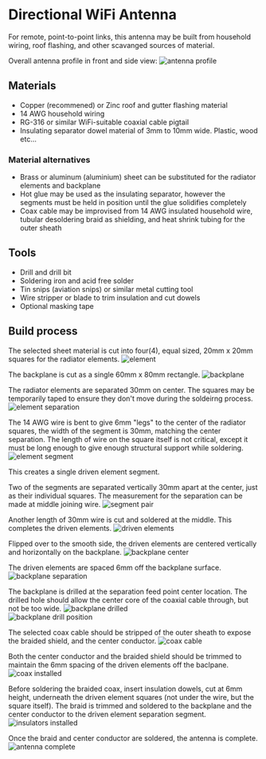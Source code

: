 # Directional WiFi Antenna
For remote, point-to-point links, this antenna may be built from household wiring, roof flashing, and other scavanged sources of material.

Overall antenna profile in front and side view:
![antenna profile](https://raw.githubusercontent.com/cypnk/Cabin-Life/master/Directional%20Wifi%20Antenna/antenna_profile.png)

## Materials
* Copper (recommened) or Zinc roof and gutter flashing material
* 14 AWG household wiring
* RG-316 or similar WiFi-suitable coaxial cable pigtail
* Insulating separator dowel material of 3mm to 10mm wide. Plastic, wood etc...

### Material alternatives 
* Brass or aluminum (aluminium) sheet can be substituted for the radiator elements and backplane
* Hot glue may be used as the insulating separator, however the segments must be held in position until the glue solidifies completely
* Coax cable may be improvised from 14 AWG insulated household wire, tubular desoldering braid as shielding, and heat shrink tubing for the outer sheath

## Tools
* Drill and drill bit
* Soldering iron and acid free solder
* Tin snips (aviation snips) or similar metal cutting tool
* Wire stripper or blade to trim insulation and cut dowels
* Optional masking tape

## Build process

The selected sheet material is cut into four(4), equal sized, 20mm x 20mm squares for the radiator elements.
![element](https://raw.githubusercontent.com/cypnk/Cabin-Life/master/Directional%20Wifi%20Antenna/element.png)

The backplane is cut as a single 60mm x 80mm rectangle.
![backplane](https://raw.githubusercontent.com/cypnk/Cabin-Life/master/Directional%20Wifi%20Antenna/backplane.png)

The radiator elements are separated 30mm on center. The squares may be temporarily taped to ensure they don't move during the soldeirng process.
![element separation](https://raw.githubusercontent.com/cypnk/Cabin-Life/master/Directional%20Wifi%20Antenna/element_separation.png)

The 14 AWG wire is bent to give 6mm "legs" to the center of the radiator squares, the width of the segment is 30mm, matching the center separation. The length of wire on the square itself is not critical, except it must be long enough to give enough structural support while soldering.
![element segment](https://raw.githubusercontent.com/cypnk/Cabin-Life/master/Directional%20Wifi%20Antenna/element_segment.png)

This creates a single driven element segment. 

Two of the segments are separated vertically 30mm apart at the center, just as their individual squares. The measurement for the separation can be made at middle joining wire. 
![segment pair](https://raw.githubusercontent.com/cypnk/Cabin-Life/master/Directional%20Wifi%20Antenna/segment_pair.png)

Another length of 30mm wire is cut and soldered at the middle. This completes the driven elements.
![driven elements](https://raw.githubusercontent.com/cypnk/Cabin-Life/master/Directional%20Wifi%20Antenna/driven_elements.png)

Flipped over to the smooth side, the driven elements are centered vertically and horizontally on the backplane.
![backplane center](https://raw.githubusercontent.com/cypnk/Cabin-Life/master/Directional%20Wifi%20Antenna/backplane_center.png)

The driven elements are spaced 6mm off the backplane surface.
![backplane separation](https://raw.githubusercontent.com/cypnk/Cabin-Life/master/Directional%20Wifi%20Antenna/backplane_separation.png)

The backplane is drilled at the separation feed point center location. The drilled hole should allow the center core of the coaxial cable through, but not be too wide.
![backplane drilled](https://raw.githubusercontent.com/cypnk/Cabin-Life/master/Directional%20Wifi%20Antenna/backplane_drilled.png)  
![backplane drill position](https://raw.githubusercontent.com/cypnk/Cabin-Life/master/Directional%20Wifi%20Antenna/backplane_drill_position.png)

The selected coax cable should be stripped of the outer sheath to expose the braided shield, and the center conductor.
![coax cable](https://raw.githubusercontent.com/cypnk/Cabin-Life/master/Directional%20Wifi%20Antenna/coax_cable.png)

Both the center conductor and the braided shield should be trimmed to maintain the 6mm spacing of the driven elements off the baclpane. 
![coax installed](https://raw.githubusercontent.com/cypnk/Cabin-Life/master/Directional%20Wifi%20Antenna/coax_installed.png)

Before soldering the braided coax, insert insulation dowels, cut at 6mm height, underneath the driven element squares (not under the wire, but the square itself). The braid is trimmed and soldered to the backplane and the center conductor to the driven element separation segment.
![insulators installed](https://raw.githubusercontent.com/cypnk/Cabin-Life/master/Directional%20Wifi%20Antenna/insulators_installed.png)

Once the braid and center conductor are soldered, the antenna is complete.
![antenna complete](https://raw.githubusercontent.com/cypnk/Cabin-Life/master/Directional%20Wifi%20Antenna/antenna_complete.png)
